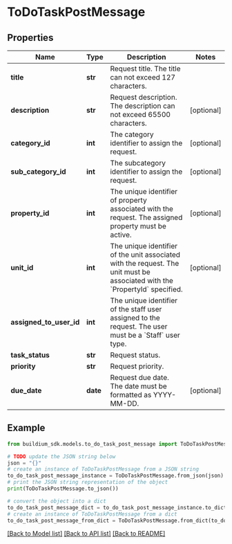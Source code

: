 # ToDoTaskPostMessage


## Properties

Name | Type | Description | Notes
------------ | ------------- | ------------- | -------------
**title** | **str** | Request title. The title can not exceed 127 characters. | 
**description** | **str** | Request description. The description can not exceed 65500 characters. | [optional] 
**category_id** | **int** | The category identifier to assign the request. | [optional] 
**sub_category_id** | **int** | The subcategory identifier to assign the request. | [optional] 
**property_id** | **int** | The unique identifier of property associated with the request. The assigned property must be active. | [optional] 
**unit_id** | **int** | The unique identifier of the unit associated with the request. The unit must be associated with the &#x60;PropertyId&#x60; specified. | [optional] 
**assigned_to_user_id** | **int** | The unique identifier of the staff user assigned to the request. The user must be a &#x60;Staff&#x60; user type. | 
**task_status** | **str** | Request status. | 
**priority** | **str** | Request priority. | 
**due_date** | **date** | Request due date. The date must be formatted as YYYY-MM-DD. | [optional] 

## Example

```python
from buildium_sdk.models.to_do_task_post_message import ToDoTaskPostMessage

# TODO update the JSON string below
json = "{}"
# create an instance of ToDoTaskPostMessage from a JSON string
to_do_task_post_message_instance = ToDoTaskPostMessage.from_json(json)
# print the JSON string representation of the object
print(ToDoTaskPostMessage.to_json())

# convert the object into a dict
to_do_task_post_message_dict = to_do_task_post_message_instance.to_dict()
# create an instance of ToDoTaskPostMessage from a dict
to_do_task_post_message_from_dict = ToDoTaskPostMessage.from_dict(to_do_task_post_message_dict)
```
[[Back to Model list]](../README.md#documentation-for-models) [[Back to API list]](../README.md#documentation-for-api-endpoints) [[Back to README]](../README.md)


